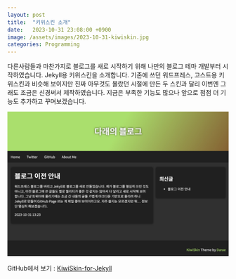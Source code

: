 ```yaml
---
layout: post
title:  "키위스킨 소개"
date:   2023-10-31 23:08:00 +0900
image: /assets/images/2023-10-31-kiwiskin.jpg
categories: Programming
---
```

다른사람들과 마찬가지로 블로그를 새로 시작하기 위해 나만의 블로그 테마 개발부터 시작하였습니다. Jekyll용 키위스킨을 소개합니다.
기존에 쓰던 워드프레스, 고스트용 키위스킨과 비슷해 보이지만 진짜 아무것도 몰랐던 시절에 만든 두 스킨과 달리 이번엔 그래도 조금은 신경써서 제작하였습니다.
지금은 부족한 기능도 많으나 앞으로 점점 더 기능도 추가하고 꾸며보겠습니다.

<!--more-->

![KiwiSkin](/assets/images/2023-10-31-kiwiskin.jpg)

GitHub에서 보기 : [KiwiSkin-for-Jekyll](https://github.com/kdo9921/KiwiSkin-for-Jekyll)